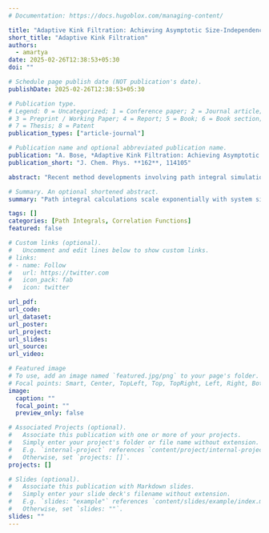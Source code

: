 ```yaml
---
# Documentation: https://docs.hugoblox.com/managing-content/

title: "Adaptive Kink Filtration: Achieving Asymptotic Size-Independence of Path Integral Simulations Utilizing the Locality of Interactions"
short_title: "Adaptive Kink Filtration"
authors:
  - amartya
date: 2025-02-26T12:38:53+05:30
doi: ""

# Schedule page publish date (NOT publication's date).
publishDate: 2025-02-26T12:38:53+05:30

# Publication type.
# Legend: 0 = Uncategorized; 1 = Conference paper; 2 = Journal article;
# 3 = Preprint / Working Paper; 4 = Report; 5 = Book; 6 = Book section;
# 7 = Thesis; 8 = Patent
publication_types: ["article-journal"]

# Publication name and optional abbreviated publication name.
publication: "A. Bose, *Adaptive Kink Filtration: Achieving Asymptotic Size-Independence of Path Integral Simulations Utilizing the Locality of Interactions*, J. Chem. Phys. **162**, 114105 (2025)."
publication_short: "J. Chem. Phys. **162**, 114105"

abstract: "Recent method developments involving path integral simulations have come a long way in making these techniques practical for studying condensed phase non-equilibrium phenomena. One of the main difficulties that still needs to be surmounted is the scaling of the algorithms with the system dimensionality. The majority of recent techniques have only changed the order of this scaling (going from exponential to possibly a very high ordered polynomial) and not eased the dependence on the system size. In this current work, we introduce an adaptive kink filtration technique for path generation approach that leverages the locality of the interactions present in the system and the consequent sparsity of the propagator matrix to remove the asymptotic size dependence of the simulations for the propagation of reduced density matrices. This enables the simulation of larger systems at a significantly reduced cost. This technique can be used both for simulation of non-equilibrium dynamics and for equilibrium correlation functions, and is demonstrated here using examples from both. We show that the cost becomes constant with the dimensionality of the system. The only place where a system size-dependence still remains is the calculation of the dynamical maps or propagators which are important for the transfer tensor method. The cost of calculating this solvent-renormalized propagator is the same as the cost of propagating all the elements of the reduced density matrix, which scales as the square of the size. This adaptive kink-filtration technique promises to be instrumental in extending the affordability of path integral simulations for very large systems."

# Summary. An optional shortened abstract.
summary: "Path integral calculations scale exponentially with system sizes, making simulations of large systems prohibitively difficult. However, physical systems have certain constraints; interactions, for instance, are generally quite local. Is it possible to use these features to make the cost of path integral simulations indepedent of system size? Explore in depth..."

tags: []
categories: [Path Integrals, Correlation Functions]
featured: false

# Custom links (optional).
#   Uncomment and edit lines below to show custom links.
# links:
# - name: Follow
#   url: https://twitter.com
#   icon_pack: fab
#   icon: twitter

url_pdf:
url_code:
url_dataset:
url_poster:
url_project:
url_slides:
url_source:
url_video:

# Featured image
# To use, add an image named `featured.jpg/png` to your page's folder. 
# Focal points: Smart, Center, TopLeft, Top, TopRight, Left, Right, BottomLeft, Bottom, BottomRight.
image:
  caption: ""
  focal_point: ""
  preview_only: false

# Associated Projects (optional).
#   Associate this publication with one or more of your projects.
#   Simply enter your project's folder or file name without extension.
#   E.g. `internal-project` references `content/project/internal-project/index.md`.
#   Otherwise, set `projects: []`.
projects: []

# Slides (optional).
#   Associate this publication with Markdown slides.
#   Simply enter your slide deck's filename without extension.
#   E.g. `slides: "example"` references `content/slides/example/index.md`.
#   Otherwise, set `slides: ""`.
slides: ""
---
```

